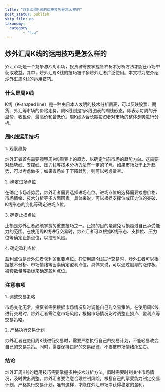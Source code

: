 ```yaml
---
title: "炒外汇周K线的运用技巧是怎么样的"
post_status: publish
skip_file: no
taxonomy:
  category:
        - "faq"
---
```


## 炒外汇周K线的运用技巧是怎么样的

外汇市场是一个竞争激烈的市场，投资者需要掌握各种技术分析方法才能在市场中获取收益。其中，炒外汇周K线的技巧被许多炒外汇者广泛使用。本文将为您介绍炒外汇周K线的运用技巧。

### 什么是周K线

K线（K-shaped line）是一种由日本人发明的技术分析图表，可以反映股票、期货、外汇等市场的价格走势。周K线则是指K线图表的周线形态，即表示每周的开盘价、收盘价、最高价和最低价。周K线适合长期投资者对市场的整体走势进行分析。

### 周K线运用技巧

1\. 观察趋势

炒外汇者首先需要观察周K线图表上的趋势，以确定当前市场的趋势方向。这需要对趋势线、支撑线、压力线等技术分析方法有一定的了解。如果市场处于上升趋势，可以考虑做多；如果市场处于下降趋势，则可以考虑做空。

2\. 确定进场点位

在确定市场趋势后，炒外汇者需要选择进场点位。进场点位的选择需要考虑价格、市场情绪、技术分析等多方面因素。具体来说，可以根据支撑位或压力位的突破、K线形态的变化等确定进场点位。

3\. 确定止损点位

止损是炒外汇者必须掌握的重要技巧之一。止损的目的是避免亏损超过自己承受能力的范围。在使用周K线进行交易时，炒外汇者可以根据K线形态、支撑位、压力位等确定止损点位，以控制风险。

4\. 确定盈利点位

盈利点位是炒外汇者获利的重要点位。在使用周K线进行交易时，炒外汇者可以根据技术分析、市场情绪等因素确定盈利点位。具体来说，可以通过股票的涨停板、被套数量等指标来确定盈利点位。

### 注意事项

1\. 调整交易策略

市场变化无常，投资者需要根据市场情况及时调整自己的交易策略。在使用周K线进行交易时，炒外汇者需注意市场风险，根据市场情况及时调整止损点、盈利点等交易策略。

2\. 严格执行交易计划

炒外汇者在使用周K线进行交易时，需要严格执行自己的交易计划，不能轻易改变自己的交易决策。同时，需要保持良好的交易纪律，不要被市场情绪所左右。

### 结论

炒外汇周K线的运用技巧需要掌握多种技术分析方法，同时需要时刻关注市场情况，及时做出调整。炒外汇者要注意合理控制风险，根据自己的承受能力制定交易计划，严格执行交易计划。唯有这样，才能在外汇市场中获得稳定的盈利。
